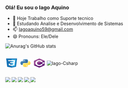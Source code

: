 ### Olá! Eu sou o Iago Aquino 

- 🔭 Hoje Trabalho como Suporte tecnico
- 🌱 Estudando Analise e Desenvolvimento de Sistemas
- 📫 Iagoaquino59@gmail.com
- 😄 Pronouns: Ele/Dele

![Anurag's GitHub stats](https://github-readme-stats.vercel.app/api?username=Iago-Aquino&show_icons=true&theme=radical)

<div style="display: inline_block"><br>
 
  <img align="center" alt="Iago-CSS" height="30" width="40" src="https://raw.githubusercontent.com/devicons/devicon/master/icons/css3/css3-original.svg">
  <img align="center" alt="Iago-Python" height="30" width="40" src="https://raw.githubusercontent.com/devicons/devicon/master/icons/python/python-original.svg">
  <img align="center" alt="Iago-Csharp" height="30" width="40" src="https://raw.githubusercontent.com/devicons/devicon/master/icons/csharp/csharp-original.svg">
  <img align="center" alt="Iago-Csharp" height="30" width="40" src="https://cdn.jsdelivr.net/gh/devicons/devicon/icons/c/c-original.svg" />
</div>         
 
  ##
  
  <a href="https://www.instagram.com/iag.aquino/" target="_blank"><img src="https://img.shields.io/badge/-Instagram-%23E4405F?style=for-the-badge&logo=instagram&logoColor=white" target="_blank"></a>
  <a href = "mailto:iagoaquino59@gmail.com"><img src="https://img.shields.io/badge/-Gmail-%23333?style=for-the-badge&logo=gmail&logoColor=white" target="_blank"></a>
  <a href="https://www.linkedin.com/in/iagoaquino-nicolau" target="_blank"><img src="https://img.shields.io/badge/-LinkedIn-%230077B5?style=for-the-badge&logo=linkedin&logoColor=white" target="_blank"></a> 
  <a href="https://www.facebook.com/profile.php?id=100015687880765"><img src="https://img.shields.io/badge/Facebook-1877F2?style=for-the-badge&logo=facebook&logoColor=white">
   <a href="https://api.whatsapp.com/send?phone=5511997836978&text=Oii,%20tudo%20bem?%20Peguei%20seu%20contato%20na%20GitHub"><img src="https://img.shields.io/badge/WhatsApp-25D366?style=for-the-badge&logo=whatsapp&logoColor=white">
  
